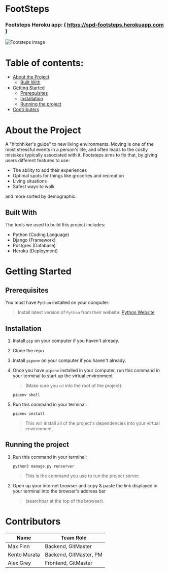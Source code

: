 # FootSteps
### Footsteps Heroku app: ( https://spd-footsteps.herokuapp.com )

![Footsteps image](https://lifestyledezine.com/wp-content/uploads/2019/10/Traveling-the-world.jpg)

# Table of contents:
* [About the Project](#About-the-Project)
    * [Built With](#Built-With)
* [Getting Started](#Getting-Started)
    * [Prerequisites](#Prerequisites)
    * [Installation](#Installation)
    * [Running the project](#Running-the-project)
* [Contributers](#Contributers)

# About the Project
A "hitchhiker's guide" to new living environments. Moving is one of the most stressful events in a person's life, and often leads to the costly mistakes typically associated with it. Footsteps aims to fix that, by giving users different features to use:
* The ability to add their experiences
* Optimal spots for things like groceries and recreation
* Living situations
* Safest ways to walk

and more sorted by demographic.


## Built With
The tools we used to build this project includes:
* Python (Coding Language)
* Django (Framework)
* Postgres (Database)
* Heroku (Deployment)
# Getting Started
## Prerequisites
You must have ```Python``` installed on your computer:

> Install latest version of ```Python``` from their website:
[Python Website](https://www.python.org)

## Installation
1. Install ```pip``` on your computer if you haven't already.
2. Clone the repo
3. Install ```pipenv``` on your computer if you haven't already.
4. Once you have ```pipenv``` installed in your computer, run this command in your terminal to start up the virtual environment 
    >(Make sure you ```cd``` into the root of the project):

    ```
    pipenv shell
    ```
5. Run this command in your terminal:
    ```
    pipenv install
    ``` 
    >This will install all of the project's dependencies into your virtual environment.

## Running the project
1. Run this command in your terminal:
    ```
    python3 manage.py runserver
    ```
    >This is the command you use to run the project server.
2. Open up your internet browser and copy & paste the link displayed in your terminal into the browser's address bar 
    >(searchbar at the top of the browser).

# Contributors
| Name          | Team Role |
| --------------| ----------|
| Max Finn      | Backend, GitMaster   |
| Kento Murata  | Backend, GitMaster, PM   |
| Alex Grey     | Frontend, GitMaster  |